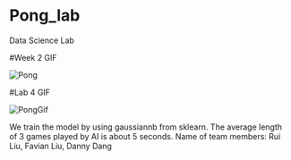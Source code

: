 # Pong_lab
Data Science Lab

#Week 2 GIF

![Pong](https://user-images.githubusercontent.com/59747228/139319249-ff84cfdf-66d9-4812-bbdb-cae8cfdc50a2.gif)

#Lab 4 GIF

![PongGif](https://user-images.githubusercontent.com/59747228/144959595-1876cb9e-b98f-417a-bffc-10cc88552e2c.gif)

We train the model by using gaussiannb from sklearn.
The average length of 3 games played by AI is about 5 seconds.
Name of team members: Rui Liu, Favian Liu, Danny Dang
